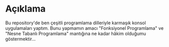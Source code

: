 # Açıklama

Bu repository'de ben çeşitli programlama dilleriyle karmaşık konsol uygulamaları yaptım. Bunu yapmamın amacı "Fonksiyonel Programlama" ve "Nesne Tabanlı Programlama" mantığına ne kadar hâkim olduğumu göstermektir...
